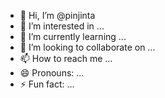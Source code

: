 - 👋 Hi, I’m @pinjinta
- 👀 I’m interested in ...
- 🌱 I’m currently learning ...
- 💞️ I’m looking to collaborate on ...
- 📫 How to reach me ...
- 😄 Pronouns: ...
- ⚡ Fun fact: ...

<!---
pinjinta/pinjinta is a ✨ special ✨ repository because its `README.md` (this file) appears on your GitHub profile.
You can click the Preview link to take a look at your changes.
--->
